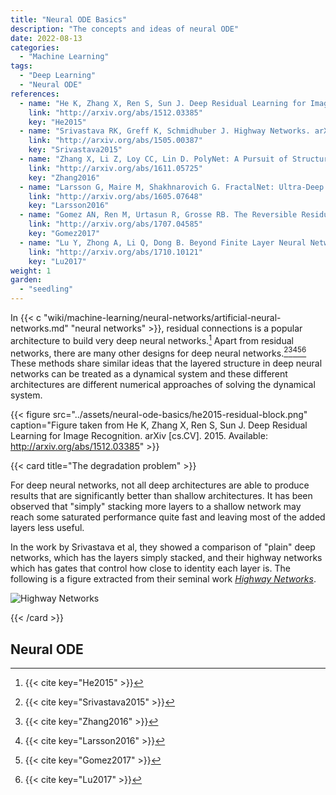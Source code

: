 ```yaml
---
title: "Neural ODE Basics"
description: "The concepts and ideas of neural ODE"
date: 2022-08-13
categories:
  - "Machine Learning"
tags:
  - "Deep Learning"
  - "Neural ODE"
references:
  - name: "He K, Zhang X, Ren S, Sun J. Deep Residual Learning for Image Recognition. arXiv [cs.CV]. 2015. Available: http://arxiv.org/abs/1512.03385"
    link: "http://arxiv.org/abs/1512.03385"
    key: "He2015"
  - name: "Srivastava RK, Greff K, Schmidhuber J. Highway Networks. arXiv [cs.LG]. 2015. Available: http://arxiv.org/abs/1505.00387"
    link: "http://arxiv.org/abs/1505.00387"
    key: "Srivastava2015"
  - name: "Zhang X, Li Z, Loy CC, Lin D. PolyNet: A Pursuit of Structural Diversity in Very Deep Networks. arXiv [cs.CV]. 2016. Available: http://arxiv.org/abs/1611.05725"
    link: "http://arxiv.org/abs/1611.05725"
    key: "Zhang2016"
  - name: "Larsson G, Maire M, Shakhnarovich G. FractalNet: Ultra-Deep Neural Networks without Residuals. arXiv [cs.CV]. 2016. Available: http://arxiv.org/abs/1605.07648"
    link: "http://arxiv.org/abs/1605.07648"
    key: "Larsson2016"
  - name: "Gomez AN, Ren M, Urtasun R, Grosse RB. The Reversible Residual Network: Backpropagation Without Storing Activations. arXiv [cs.CV]. 2017. Available: http://arxiv.org/abs/1707.04585"
    link: "http://arxiv.org/abs/1707.04585"
    key: "Gomez2017"
  - name: "Lu Y, Zhong A, Li Q, Dong B. Beyond Finite Layer Neural Networks: Bridging Deep Architectures and Numerical Differential Equations. arXiv [cs.CV]. 2017. Available: http://arxiv.org/abs/1710.10121"
    link: "http://arxiv.org/abs/1710.10121"
    key: "Lu2017"
weight: 1
garden:
  - "seedling"
---
```


In {{< c "wiki/machine-learning/neural-networks/artificial-neural-networks.md" "neural networks" >}}, residual connections is a popular architecture to build very deep neural networks.[^He2015] Apart from residual networks, there are many other designs for deep neural networks.[^Srivastava2015][^Zhang2016][^Larsson2016][^Gomez2017][^Lu2017] These methods share similar ideas that the layered structure in deep neural networks can be treated as a dynamical system and these different architectures are different numerical approaches of solving the dynamical system.


{{< figure src="../assets/neural-ode-basics/he2015-residual-block.png" caption="Figure taken from He K, Zhang X, Ren S, Sun J. Deep Residual Learning for Image Recognition. arXiv [cs.CV]. 2015. Available: http://arxiv.org/abs/1512.03385" >}}


{{< card title="The degradation problem" >}}

For deep neural networks, not all deep architectures are able to produce results that are significantly better than shallow architectures. It has been observed that "simply" stacking more layers to a shallow network may reach some saturated performance quite fast and leaving most of the added layers less useful.

In the work by Srivastava et al, they showed a comparison of "plain" deep networks, which has the layers simply stacked, and their highway networks which has gates that control how close to identity each layer is. The following is a figure extracted from their seminal work [*Highway Networks*](http://arxiv.org/abs/1505.00387).

![Highway Networks](../assets/neural-ode-basics/highway-network-plain-vs-highway-loss.png)

{{< /card >}}



## Neural ODE





[^Srivastava2015]: {{< cite key="Srivastava2015" >}}
[^He2015]: {{< cite key="He2015" >}}
[^Zhang2016]: {{< cite key="Zhang2016" >}}
[^Larsson2016]: {{< cite key="Larsson2016" >}}
[^Gomez2017]: {{< cite key="Gomez2017" >}}
[^Lu2017]: {{< cite key="Lu2017" >}}
